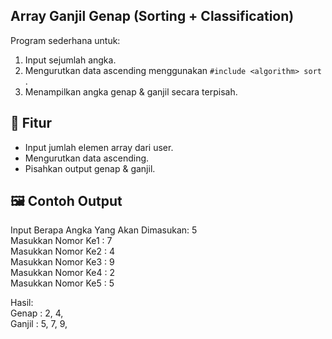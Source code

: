 ## Array Ganjil Genap (Sorting + Classification)

Program sederhana untuk:
1. Input sejumlah angka.
2. Mengurutkan data ascending menggunakan `#include <algorithm> sort `.
3. Menampilkan angka genap & ganjil secara terpisah.

## 📌 Fitur
- Input jumlah elemen array dari user.
- Mengurutkan data ascending.
- Pisahkan output genap & ganjil.

## 🖼️ Contoh Output

Input Berapa Angka Yang Akan Dimasukan: 5  
Masukkan Nomor Ke1 : 7  
Masukkan Nomor Ke2 : 4  
Masukkan Nomor Ke3 : 9  
Masukkan Nomor Ke4 : 2  
Masukkan Nomor Ke5 : 5  

Hasil:  
Genap : 2, 4,  
Ganjil : 5, 7, 9,  

